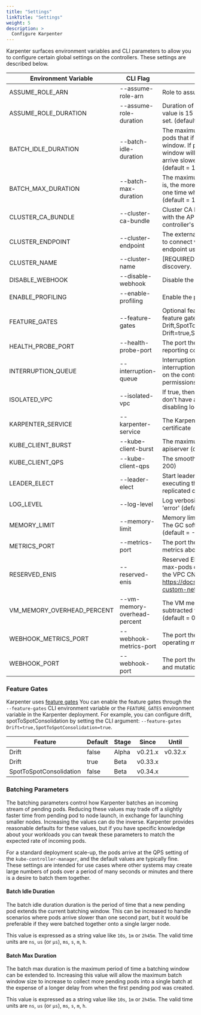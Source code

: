 ```yaml
---
title: "Settings"
linkTitle: "Settings"
weight: 5
description: >
  Configure Karpenter
---
```


Karpenter surfaces environment variables and CLI parameters to allow you to configure certain global settings on the controllers. These settings are described below.

[comment]: <> (the content below is generated from hack/docs/configuration_gen_docs.go)

| Environment Variable | CLI Flag | Description                                                                                                                                                                                                                                                                         |
|--|--|-------------------------------------------------------------------------------------------------------------------------------------------------------------------------------------------------------------------------------------------------------------------------------------|
| ASSUME_ROLE_ARN | \-\-assume-role-arn | Role to assume for calling AWS services.                                                                                                                                                                                                                                            |
| ASSUME_ROLE_DURATION | \-\-assume-role-duration | Duration of assumed credentials in minutes. Default value is 15 minutes. Not used unless aws.assumeRole set. (default = 15m0s)                                                                                                                                                      |
| BATCH_IDLE_DURATION | \-\-batch-idle-duration | The maximum amount of time with no new pending pods that if exceeded ends the current batching window. If pods arrive faster than this time, the batching window will be extended up to the maxDuration. If they arrive slower, the pods will be batched separately. (default = 1s) |
| BATCH_MAX_DURATION | \-\-batch-max-duration | The maximum length of a batch window. The longer this is, the more pods we can consider for provisioning at one time which usually results in fewer but larger nodes. (default = 10s)                                                                                               |
| CLUSTER_CA_BUNDLE | \-\-cluster-ca-bundle | Cluster CA bundle for nodes to use for TLS connections with the API server. If not set, this is taken from the controller's TLS configuration.                                                                                                                                      |
| CLUSTER_ENDPOINT | \-\-cluster-endpoint | The external kubernetes cluster endpoint for new nodes to connect with. If not specified, will discover the cluster endpoint using DescribeCluster API.                                                                                                                             |
| CLUSTER_NAME | \-\-cluster-name | [REQUIRED] The kubernetes cluster name for resource discovery.                                                                                                                                                                                                                      |
| DISABLE_WEBHOOK | \-\-disable-webhook | Disable the admission and validation webhooks                                                                                                                                                                                                                                       |
| ENABLE_PROFILING | \-\-enable-profiling | Enable the profiling on the metric endpoint                                                                                                                                                                                                                                         |
| FEATURE_GATES | \-\-feature-gates | Optional features can be enabled / disabled using feature gates. Current options are: Drift,SpotToSpotConsolidation (default = Drift=true,SpotToSpotConsolidation=false)                                                                                                            |
| HEALTH_PROBE_PORT | \-\-health-probe-port | The port the health probe endpoint binds to for reporting controller health (default = 8081)                                                                                                                                                                                        |
| INTERRUPTION_QUEUE | \-\-interruption-queue | Interruption queue is disabled if not specified. Enabling interruption handling may require additional permissions on the controller service account. Additional permissions are outlined in the docs.                                                                              |
| ISOLATED_VPC | \-\-isolated-vpc | If true, then assume we can't reach AWS services which don't have a VPC endpoint. This also has the effect of disabling look-ups to the AWS pricing endpoint.                                                                                                                       |
| KARPENTER_SERVICE | \-\-karpenter-service | The Karpenter Service name for the dynamic webhook certificate                                                                                                                                                                                                                      |
| KUBE_CLIENT_BURST | \-\-kube-client-burst | The maximum allowed burst of queries to the kube-apiserver (default = 300)                                                                                                                                                                                                          |
| KUBE_CLIENT_QPS | \-\-kube-client-qps | The smoothed rate of qps to kube-apiserver (default = 200)                                                                                                                                                                                                                          |
| LEADER_ELECT | \-\-leader-elect | Start leader election client and gain leadership before executing the main loop. Enable this when running replicated components for high availability.                                                                                                                              |
| LOG_LEVEL | \-\-log-level | Log verbosity level. Can be one of 'debug', 'info', or 'error' (default = info)                                                                                                                                                                                                     |
| MEMORY_LIMIT | \-\-memory-limit | Memory limit on the container running the controller. The GC soft memory limit is set to 90% of this value. (default = -1)                                                                                                                                                          |
| METRICS_PORT | \-\-metrics-port | The port the metric endpoint binds to for operating metrics about the controller itself (default = 8000)                                                                                                                                                                            |
| RESERVED_ENIS | \-\-reserved-enis | Reserved ENIs are not included in the calculations for max-pods or kube-reserved. This is most often used in the VPC CNI custom networking setup https://docs.aws.amazon.com/eks/latest/userguide/cni-custom-network.html. (default = 0)                                            |
| VM_MEMORY_OVERHEAD_PERCENT | \-\-vm-memory-overhead-percent | The VM memory overhead as a percent that will be subtracted from the total memory for all instance types. (default = 0.075)                                                                                                                                                         |
| WEBHOOK_METRICS_PORT | \-\-webhook-metrics-port | The port the webhook metric endpoing binds to for operating metrics about the webhook (default = 8001)                                                                                                                                                                              |
| WEBHOOK_PORT | \-\-webhook-port | The port the webhook endpoint binds to for validation and mutation of resources (default = 8443)                                                                                                                                                                                    |

[comment]: <> (end docs generated content from hack/docs/configuration_gen_docs.go)

### Feature Gates

Karpenter uses [feature gates](https://kubernetes.io/docs/reference/command-line-tools-reference/feature-gates/#feature-gates-for-alpha-or-beta-features) You can enable the feature gates through the `--feature-gates` CLI environment variable or the `FEATURE_GATES` environment variable in the Karpenter deployment. For example, you can configure drift, spotToSpotConsolidation by setting the CLI argument: `--feature-gates Drift=true,SpotToSpotConsolidation=true`.

| Feature                 | Default | Stage | Since   | Until   |
|-------------------------|---------|-------|---------|---------|
| Drift                   | false   | Alpha | v0.21.x | v0.32.x |
| Drift                   | true    | Beta  | v0.33.x |         |
| SpotToSpotConsolidation | false   | Beta  | v0.34.x |         |

### Batching Parameters

The batching parameters control how Karpenter batches an incoming stream of pending pods.  Reducing these values may trade off a slightly faster time from pending pod to node launch, in exchange for launching smaller nodes.  Increasing the values can do the inverse.  Karpenter provides reasonable defaults for these values, but if you have specific knowledge about your workloads you can tweak these parameters to match the expected rate of incoming pods.

For a standard deployment scale-up, the pods arrive at the QPS setting of the `kube-controller-manager`, and the default values are typically fine.  These settings are intended for use cases where other systems may create large numbers of pods over a period of many seconds or minutes and there is a desire to batch them together.

#### Batch Idle Duration

The batch idle duration duration is the period of time that a new pending pod extends the current batching window. This can be increased to handle scenarios where pods arrive slower than one second part, but it would be preferable if they were batched together onto a single larger node.

This value is expressed as a string value like `10s`, `1m` or `2h45m`. The valid time units are `ns`, `us` (or `µs`), `ms`, `s`, `m`, `h`.

#### Batch Max Duration

The batch max duration is the maximum period of time a batching window can be extended to. Increasing this value will allow the maximum batch window size to increase to collect more pending pods into a single batch at the expense of a longer delay from when the first pending pod was created.

This value is expressed as a string value like `10s`, `1m` or `2h45m`. The valid time units are `ns`, `us` (or `µs`), `ms`, `s`, `m`, `h`.
